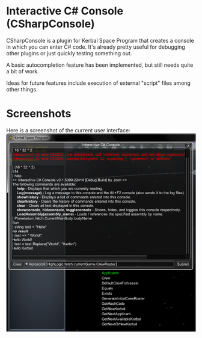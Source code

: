 Interactive C# Console (CSharpConsole)
=================

CSharpConsole is a plugin for Kerbal Space Program that creates a console in which you can enter C# code.
It's already pretty useful for debugging other plugins or just quickly testing something out.

A basic autocompletion feature has been implemented, but still needs quite a bit of work.

Ideas for future features include execution of external "script" files among other things.

Screenshots
=================

Here is a screenshot of the current user interface:
<img src="dist/Screenshots/Screenshot1.png" />